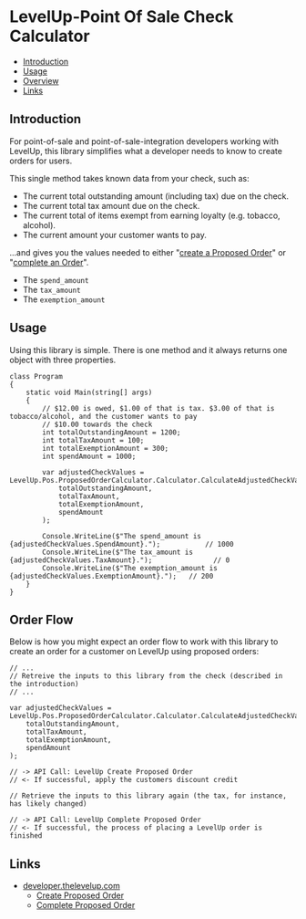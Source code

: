 # LevelUp-Point Of Sale Check Calculator

- [Introduction](#introduction)
- [Usage](#usage)
- [Overview](#order-flow)
- [Links](#links)

## Introduction
For point-of-sale and point-of-sale-integration developers working with LevelUp, this library simplifies what a developer needs to know to create orders for users.

This single method takes known data from your check, such as:

- The current total outstanding amount (including tax) due on the check.
- The current total tax amount due on the check.
- The current total of items exempt from earning loyalty (e.g. tobacco, alcohol).
- The current amount your customer wants to pay.

...and gives you the values needed to either "[create a Proposed Order](http://developer.thelevelup.com/api-reference/v15/orders-create-proposed/)" or "[complete an Order](http://developer.thelevelup.com/api-reference/v15/orders-create-completed/)".

- The `spend_amount`
- The `tax_amount`
- The `exemption_amount`

## Usage
Using this library is simple. There is one method and it always returns one object with three properties.
```
class Program
{
    static void Main(string[] args)
    {
        // $12.00 is owed, $1.00 of that is tax. $3.00 of that is tobacco/alcohol, and the customer wants to pay
        // $10.00 towards the check
        int totalOutstandingAmount = 1200;
        int totalTaxAmount = 100;
        int totalExemptionAmount = 300;
        int spendAmount = 1000;

        var adjustedCheckValues = LevelUp.Pos.ProposedOrderCalculator.Calculator.CalculateAdjustedCheckValues(
            totalOutstandingAmount,
            totalTaxAmount,
            totalExemptionAmount,
            spendAmount
        );

        Console.WriteLine($"The spend_amount is {adjustedCheckValues.SpendAmount}.");           // 1000
        Console.WriteLine($"The tax_amount is {adjustedCheckValues.TaxAmount}.");               // 0
        Console.WriteLine($"The exemption_amount is {adjustedCheckValues.ExemptionAmount}.");   // 200
    }
}
```

## Order Flow
Below is how you might expect an order flow to work with this library to create an order for a customer on LevelUp using proposed orders:

```
// ...
// Retreive the inputs to this library from the check (described in the introduction)
// ...

var adjustedCheckValues = LevelUp.Pos.ProposedOrderCalculator.Calculator.CalculateAdjustedCheckValues(
    totalOutstandingAmount,
    totalTaxAmount,
    totalExemptionAmount,
    spendAmount
);

// -> API Call: LevelUp Create Proposed Order
// <- If successful, apply the customers discount credit

// Retrieve the inputs to this library again (the tax, for instance, has likely changed)

// -> API Call: LevelUp Complete Proposed Order
// <- If successful, the process of placing a LevelUp order is finished
```

## Links
- [developer.thelevelup.com](https://developer.thelevelup.com)
  - [Create Proposed Order](http://developer.thelevelup.com/api-reference/v15/orders-create-proposed/)
  - [Complete Proposed Order](http://developer.thelevelup.com/api-reference/v15/orders-create-completed/) 